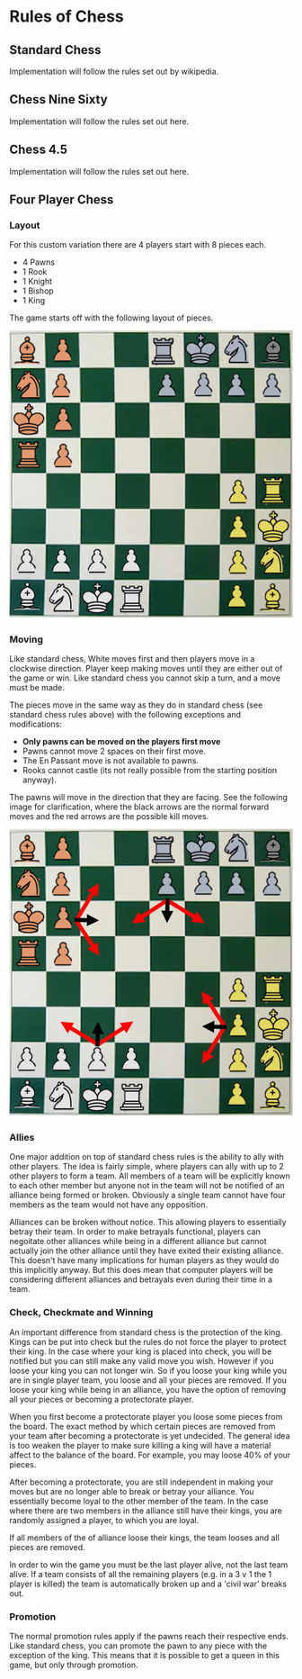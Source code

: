 Rules of Chess
==============

Standard Chess
--------------

Implementation will follow the rules set out by wikipedia.

Chess Nine Sixty
----------------

Implementation will follow the rules set out here.

Chess 4.5
---------

Implementation will follow the rules set out here.

Four Player Chess
-----------------

### Layout

For this custom variation there are 4 players start with 8 pieces each.

* 4 Pawns
* 1 Rook
* 1 Knight
* 1 Bishop
* 1 King

The game starts off with the following layout of pieces.

![Four Player Layout](SupportImages/fourPlayerLayout.png)

### Moving

Like standard chess, White moves first and then players move in a clockwise direction. Player keep making moves until they are either out of the game or win. Like standard chess you cannot skip a turn, and a move must be made.

The pieces move in the same way as they do in standard chess (see standard chess rules above) with the following exceptions and modifications:

* **Only pawns can be moved on the players first move**
* Pawns cannot move 2 spaces on their first move.
* The En Passant move is not available to pawns.
* Rooks cannot castle (its not really possible from the starting position anyway).

The pawns will move in the direction that they are facing. See the following image for clarification, where the black arrows are the normal forward moves and the red arrows are the possible kill moves.

![Pawn Moving Directions](SupportImages/fourPlayerPawnMoves.png)

### Allies

One major addition on top of standard chess rules is the ability to ally with other players. The idea is fairly simple, where players can ally with up to 2 other players to form a team. All members of a team will be explicitly known to each other member but anyone not in the team will not be notified of an alliance being formed or broken. Obviously a single team cannot have four members as the team would not have any opposition.

Alliances can be broken without notice. This allowing players to essentially betray their team. In order to make betrayals functional, players can negoitate other alliances while being in a different alliance but cannot actually join the other alliance until they have exited their existing alliance. This doesn't have many implications for human players as they would do this implicitly anyway. But this does mean that computer players will be considering different alliances and betrayals even during their time in a team.

### Check, Checkmate and Winning

An important difference from standard chess is the protection of the king. Kings can be put into check but the rules do not force the player to protect their king. In the case where your king is placed into check, you will be notified but you can still make any valid move you wish. However if you loose your king you can not longer win. So if you loose your king while you are in single player team, you loose and all your pieces are removed. If you loose your king while being in an alliance, you have the option of removing all your pieces or becoming a protectorate player.

When you first become a protectorate player you loose some pieces from the board. The exact method by which certain pieces are removed from your team after becoming a protectorate is yet undecided. The general idea is too weaken the player to make sure killing a king will have a material affect to the balance of the board. For example, you may loose 40% of your pieces.

After becoming a protectorate, you are still independent in making your moves but are no longer able to break or betray your alliance. You essentially become loyal to the other member of the team. In the case where there are two members in the alliance still have their kings, you are randomly assigned a player, to which you are loyal.

If all members of the of alliance loose their kings, the team looses and all pieces are removed.

In order to win the game you must be the last player alive, not the last team alive. If a team consists of all the remaining players (e.g. in a 3 v 1 the 1 player is killed) the team is automatically broken up and a 'civil war' breaks out.

### Promotion

The normal promotion rules apply if the pawns reach their respective ends. Like standard chess, you can promote the pawn to any piece with the exception of the king. This means that it is possible to get a queen in this game, but only through promotion.
